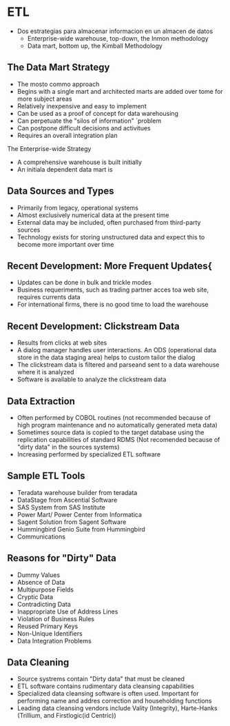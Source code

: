 # ETL
- Dos estrategias para almacenar informacion en un almacen de datos 
	- Enterprise-wide warehouse, top-down, the Inmon methodology
	- Data mart, bottom up, the Kimball Methodology

## The Data Mart Strategy
- The mosto commo approach
- Begins with a single mart and architected marts are added over tome for more subject areas
- Relatively inexpensive and easy to implement
- Can be used as a proof of concept for data warehousing
- Can perpetuate the "silos of information" ´problem
- Can postpone difficult decisions and activitues
- Requires an overall integration plan

The Enterprise-wide Strategy
- A comprehensive warehouse is built initially
- An initiala dependent data mart is 

## Data Sources and Types
- Primarily from legacy, operational systems
- Almost exclusively numerical data at the present time
- External data may be included, often purchased from third-party sources
- Technology exists for storing unstructured data and expect this to become more important over time

## Recent Development: More Frequent Updates{
- Updates can be done in bulk and trickle modes
- Business requeriments, such as trading partner acces toa web site, requires currents data
- For international firms, there is no good time to load the warehouse

## Recent Development: Clickstream Data
- Results from clicks at web sites
- A dialog manager handles user interactions. An ODS (operational data store in the data staging area) helps to custom tailor the dialog
- The clickstream data is filtered and parseand sent to a data warehouse where it is analyzed
- Software is available to analyze the clickstream data

## Data Extraction
- Often performed by COBOL routines (not recommended because of high program maintenance and no automatically generated meta data)
- Sometimes source data is copied to the target database using the replication capabilities of standard RDMS (Not recomended because of "dirty data" in the sources systems)
- Increasing performed by specialized ETL software

## Sample ETL Tools
- Teradata warehouse builder from teradata
- DataStage from Ascential Software
- SAS System from SAS Institute
- Power Mart/ Power Center from Informatica
- Sagent Solution from Sagent Software
- Hummingbird Genio Suite from Hummingbird
- Communications

## Reasons for "Dirty" Data
- Dummy Values
- Absence of Data
- Multipurpose Fields
- Cryptic Data
- Contradicting Data
- Inappropriate Use of Address Lines
- Violation of Business Rules
- Reused Primary Keys
- Non-Unique Identifiers
- Data Integration Problems

## Data Cleaning
- Source systrems contain "Dirty data" that must be cleaned
- ETL software contains rudimentary data cleansing capabilities
- Specialized data cleansing software is often used. Important for performing name and addres correction and householding functions
- Leading data cleansing vendors include Vality (Integrity), Harte-Hanks (Trillium, and Firstlogic(id Centric))